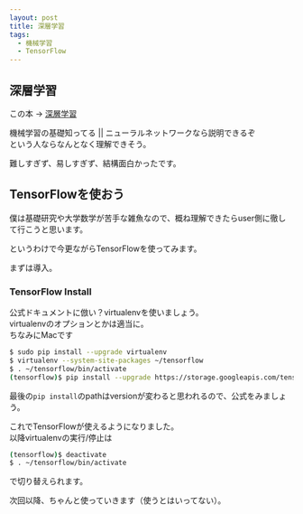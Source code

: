 ```yaml
---
layout: post
title: 深層学習
tags:
  - 機械学習
  - TensorFlow
---
```


## 深層学習

この本 -> [深層学習](http://www.amazon.co.jp/%E6%B7%B1%E5%B1%A4%E5%AD%A6%E7%BF%92-%E6%A9%9F%E6%A2%B0%E5%AD%A6%E7%BF%92%E3%83%97%E3%83%AD%E3%83%95%E3%82%A7%E3%83%83%E3%82%B7%E3%83%A7%E3%83%8A%E3%83%AB%E3%82%B7%E3%83%AA%E3%83%BC%E3%82%BA-%E5%B2%A1%E8%B0%B7-%E8%B2%B4%E4%B9%8B/dp/4061529021)

機械学習の基礎知ってる || ニューラルネットワークなら説明できるぞ  
という人ならなんとなく理解できそう。

難しすぎず、易しすぎず、結構面白かったです。

## TensorFlowを使おう

僕は基礎研究や大学数学が苦手な雑魚なので、概ね理解できたらuser側に徹して行こうと思います。

というわけで今更ながらTensorFlowを使ってみます。

まずは導入。

### TensorFlow Install

公式ドキュメントに倣い？virtualenvを使いましょう。  
virtualenvのオプションとかは適当に。  
ちなみにMacです

~~~sh
$ sudo pip install --upgrade virtualenv
$ virtualenv --system-site-packages ~/tensorflow
$ . ~/tensorflow/bin/activate
(tensorflow)$ pip install --upgrade https://storage.googleapis.com/tensorflow/mac/tensorflow-0.7.1-cp27-none-any.whl
~~~

最後の`pip install`のpathはversionが変わると思われるので、公式をみましょう。

これでTensorFlowが使えるようになりました。  
以降virtualenvの実行/停止は  

~~~sh
(tensorflow)$ deactivate
$ . ~/tensorflow/bin/activate
~~~

で切り替えられます。

次回以降、ちゃんと使っていきます（使うとはいってない）。
